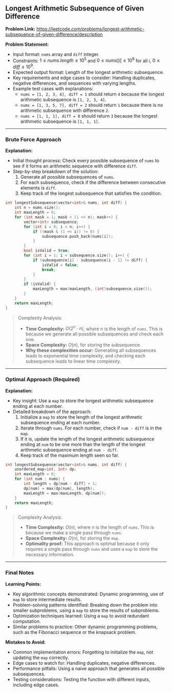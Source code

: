 ## Longest Arithmetic Subsequence of Given Difference

**Problem Link:** https://leetcode.com/problems/longest-arithmetic-subsequence-of-given-difference/description

**Problem Statement:**
- Input format: `nums` array and `diff` integer.
- Constraints: $1 \leq nums.length \leq 10^5$ and $0 \leq nums[i] \leq 10^9$ for all $i$, $0 \leq diff \leq 10^9$.
- Expected output format: Length of the longest arithmetic subsequence.
- Key requirements and edge cases to consider: Handling duplicates, negative differences, and sequences with varying lengths.
- Example test cases with explanations:
  - `nums = [1, 2, 3, 4], diff = 1` should return `4` because the longest arithmetic subsequence is `[1, 2, 3, 4]`.
  - `nums = [1, 3, 5, 7], diff = 2` should return `1` because there is no arithmetic subsequence with difference `2`.
  - `nums = [1, 1, 1], diff = 0` should return `3` because the longest arithmetic subsequence is `[1, 1, 1]`.

---

### Brute Force Approach

**Explanation:**
- Initial thought process: Check every possible subsequence of `nums` to see if it forms an arithmetic sequence with difference `diff`.
- Step-by-step breakdown of the solution:
  1. Generate all possible subsequences of `nums`.
  2. For each subsequence, check if the difference between consecutive elements is `diff`.
  3. Keep track of the longest subsequence that satisfies the condition.

```cpp
int longestSubsequence(vector<int>& nums, int diff) {
    int n = nums.size();
    int maxLength = 0;
    for (int mask = 1; mask < (1 << n); mask++) {
        vector<int> subsequence;
        for (int i = 0; i < n; i++) {
            if ((mask & (1 << i)) != 0) {
                subsequence.push_back(nums[i]);
            }
        }
        bool isValid = true;
        for (int i = 1; i < subsequence.size(); i++) {
            if (subsequence[i] - subsequence[i - 1] != diff) {
                isValid = false;
                break;
            }
        }
        if (isValid) {
            maxLength = max(maxLength, (int)subsequence.size());
        }
    }
    return maxLength;
}
```

> Complexity Analysis:
> - **Time Complexity:** $O(2^n \cdot n)$, where $n$ is the length of `nums`. This is because we generate all possible subsequences and check each one.
> - **Space Complexity:** $O(n)$, for storing the subsequence.
> - **Why these complexities occur:** Generating all subsequences leads to exponential time complexity, and checking each subsequence leads to linear time complexity.

---

### Optimal Approach (Required)

**Explanation:**
- Key insight: Use a `map` to store the longest arithmetic subsequence ending at each number.
- Detailed breakdown of the approach:
  1. Initialize a `map` to store the length of the longest arithmetic subsequence ending at each number.
  2. Iterate through `nums`. For each number, check if `num - diff` is in the `map`.
  3. If it is, update the length of the longest arithmetic subsequence ending at `num` to be one more than the length of the longest arithmetic subsequence ending at `num - diff`.
  4. Keep track of the maximum length seen so far.

```cpp
int longestSubsequence(vector<int>& nums, int diff) {
    unordered_map<int, int> dp;
    int maxLength = 0;
    for (int num : nums) {
        int length = dp[num - diff] + 1;
        dp[num] = max(dp[num], length);
        maxLength = max(maxLength, dp[num]);
    }
    return maxLength;
}
```

> Complexity Analysis:
> - **Time Complexity:** $O(n)$, where $n$ is the length of `nums`. This is because we make a single pass through `nums`.
> - **Space Complexity:** $O(n)$, for storing the `map`.
> - **Optimality proof:** This approach is optimal because it only requires a single pass through `nums` and uses a `map` to store the necessary information.

---

### Final Notes

**Learning Points:**
- Key algorithmic concepts demonstrated: Dynamic programming, use of `map` to store intermediate results.
- Problem-solving patterns identified: Breaking down the problem into smaller subproblems, using a `map` to store the results of subproblems.
- Optimization techniques learned: Using a `map` to avoid redundant computation.
- Similar problems to practice: Other dynamic programming problems, such as the Fibonacci sequence or the knapsack problem.

**Mistakes to Avoid:**
- Common implementation errors: Forgetting to initialize the `map`, not updating the `map` correctly.
- Edge cases to watch for: Handling duplicates, negative differences.
- Performance pitfalls: Using a naive approach that generates all possible subsequences.
- Testing considerations: Testing the function with different inputs, including edge cases.